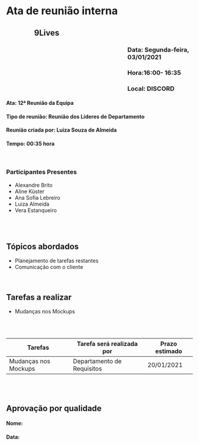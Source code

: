 ﻿# Ata de reunião interna

## <p style='padding-left:15%'> <b> 9Lives </b> <insert date_dime></p>

### <p style='padding-left:65%'> <b>Data:</b> Segunda-feira, 03/01/2021 <insert date_dime></p>
### <p style='padding-left:65%'> <b>Hora:</b>16:00- 16:35<insert date_dime></p>
### <p style='padding-left:65%'> <b>Local:</b> DISCORD <insert date_dime></p>

#### <b> Ata:</b> 12ª Reunião da Equipa
#### <b> Tipo de reunião:</b> Reunião dos Líderes de Departamento
#### <b> Reunião criada por:</b> Luiza Souza de Almeida
#### <b> Tempo:</b> 00:35 hora

</br>

### <b>Participantes Presentes</b>
* Alexandre Brito
* Aline Küster
* Ana Sofia Lebreiro
* Luiza Almeida
* Vera Estanqueiro

<br/>
<br/>

## <b> Tópicos abordados </b>
* Planejamento de tarefas restantes
* Comunicação com o cliente
<br/>

## Tarefas a realizar
* Mudanças nos Mockups
<br/>
<br/>

Tarefas | Tarefa será realizada por |  Prazo estimado
--- | --- | --- | 
Mudanças nos Mockups | Departamento de Requisitos | 20/01/2021 | 
</br>
</br>

## Aprovação por qualidade
#### <b> Nome:</b> 
#### <b> Data:</b> 
